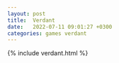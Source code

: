 ```yaml
---
layout: post
title:  Verdant
date:   2022-07-11 09:01:27 +0300
categories: games verdant
---
```

{% include verdant.html %}